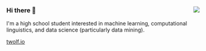 ### 
<img align='right' src="https://github-readme-stats.vercel.app/api?username=tylerwolf35&show_icons=true&theme=dark">

### Hi there 👋
I'm a high school student interested in machine learning, computational linguistics, and data science (particularly data mining).
<a href="https://tylerwolf35.github.io/" target="_blank">
  
  twolf.io
</a>
